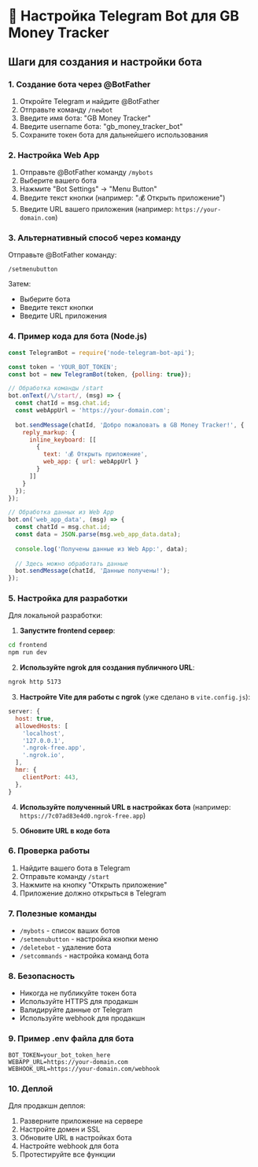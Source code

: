 # 🤖 Настройка Telegram Bot для GB Money Tracker

## Шаги для создания и настройки бота

### 1. Создание бота через @BotFather

1. Откройте Telegram и найдите @BotFather
2. Отправьте команду `/newbot`
3. Введите имя бота: "GB Money Tracker"
4. Введите username бота: "gb_money_tracker_bot"
5. Сохраните токен бота для дальнейшего использования

### 2. Настройка Web App

1. Отправьте @BotFather команду `/mybots`
2. Выберите вашего бота
3. Нажмите "Bot Settings" → "Menu Button"
4. Введите текст кнопки (например: "💰 Открыть приложение")
5. Введите URL вашего приложения (например: `https://your-domain.com`)

### 3. Альтернативный способ через команду

Отправьте @BotFather команду:
```
/setmenubutton
```

Затем:
- Выберите бота
- Введите текст кнопки
- Введите URL приложения

### 4. Пример кода для бота (Node.js)

```javascript
const TelegramBot = require('node-telegram-bot-api');

const token = 'YOUR_BOT_TOKEN';
const bot = new TelegramBot(token, {polling: true});

// Обработка команды /start
bot.onText(/\/start/, (msg) => {
  const chatId = msg.chat.id;
  const webAppUrl = 'https://your-domain.com';
  
  bot.sendMessage(chatId, 'Добро пожаловать в GB Money Tracker!', {
    reply_markup: {
      inline_keyboard: [[
        {
          text: '💰 Открыть приложение',
          web_app: { url: webAppUrl }
        }
      ]]
    }
  });
});

// Обработка данных из Web App
bot.on('web_app_data', (msg) => {
  const chatId = msg.chat.id;
  const data = JSON.parse(msg.web_app_data.data);
  
  console.log('Получены данные из Web App:', data);
  
  // Здесь можно обработать данные
  bot.sendMessage(chatId, 'Данные получены!');
});
```

### 5. Настройка для разработки

Для локальной разработки:

1. **Запустите frontend сервер**:
```bash
cd frontend
npm run dev
```

2. **Используйте ngrok для создания публичного URL**:
```bash
ngrok http 5173
```

3. **Настройте Vite для работы с ngrok** (уже сделано в `vite.config.js`):
```javascript
server: {
  host: true,
  allowedHosts: [
    'localhost',
    '127.0.0.1',
    '.ngrok-free.app',
    '.ngrok.io',
  ],
  hmr: {
    clientPort: 443,
  },
}
```

4. **Используйте полученный URL в настройках бота** (например: `https://7c07ad83e4d0.ngrok-free.app`)

5. **Обновите URL в коде бота**

### 6. Проверка работы

1. Найдите вашего бота в Telegram
2. Отправьте команду `/start`
3. Нажмите на кнопку "Открыть приложение"
4. Приложение должно открыться в Telegram

### 7. Полезные команды

- `/mybots` - список ваших ботов
- `/setmenubutton` - настройка кнопки меню
- `/deletebot` - удаление бота
- `/setcommands` - настройка команд бота

### 8. Безопасность

- Никогда не публикуйте токен бота
- Используйте HTTPS для продакшн
- Валидируйте данные от Telegram
- Используйте webhook для продакшн

### 9. Пример .env файла для бота

```env
BOT_TOKEN=your_bot_token_here
WEBAPP_URL=https://your-domain.com
WEBHOOK_URL=https://your-domain.com/webhook
```

### 10. Деплой

Для продакшн деплоя:

1. Разверните приложение на сервере
2. Настройте домен и SSL
3. Обновите URL в настройках бота
4. Настройте webhook для бота
5. Протестируйте все функции
